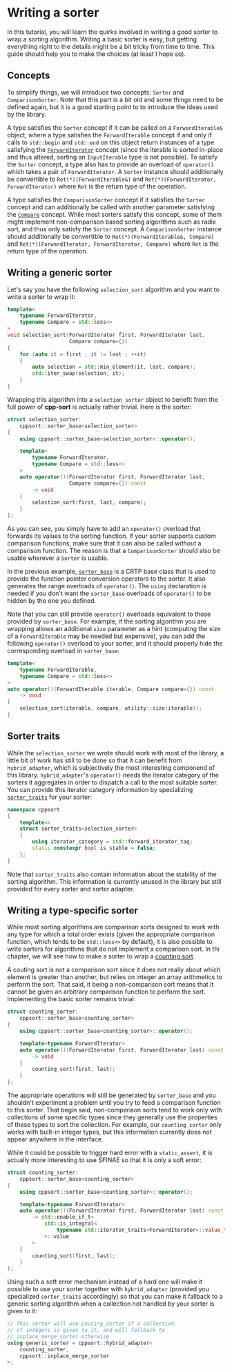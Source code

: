 # Writing a sorter

In this tutorial, you will learn the quirks involved in writing a good sorter to
wrap a sorting algorithm. Writing a basic sorter is easy, but getting everything
right to the details might be a bit tricky from time to time. This guide should
help you to make the choices (at least I hope so).

## Concepts

To simplify things, we will introduce two concepts: `Sorter` and `ComparisonSorter`.
Note that this part is a bit old and some things need to be defined again, but it is
a good starting point to to introduce the ideas used by the library.

A type satisfies the `Sorter` concept if it can be called on a `ForwardIterable&`
object, where a type satisfies the `ForwardIterable` concept if and only if calls
to `std::begin` and `std::end` on this object return instances of a type satisfying
the [`ForwardIterator`](http://en.cppreference.com/w/cpp/concept/ForwardIterator)
concept (since the iterable is sorted in-place and thus altered, sorting an
`InputIterable` type is not possible). To satisfy the `Sorter` concept, a type also
has to provide an overload of `operator()` which takes a pair of `ForwardIterator`.
A `Sorter` instance should additionally be convertible to `Ret(*)(ForwardIterable&)`
and `Ret(*)(ForwardIterator, ForwardIterator)` where `Ret` is the return type of
the operation.

A type satisfies the `ComparisonSorter` concept if it satisfies the `Sorter`
concept and can additionally be called with another parameter satisfying the
[`Compare`](http://en.cppreference.com/w/cpp/concept/Compare) concept. While
most sorters satisfy this concept, some of them might implement non-comparison
based sorting algorithms such as radix sort, and thus only satisfy the `Sorter`
concept. A `ComparisonSorter` instance should additionally be convertible to
`Ret(*)(ForwardIterable&, Compare)` and `Ret(*)(ForwardIterator, ForwardIterator, Compare)`
where `Ret` is the return type of the operation.

## Writing a generic sorter

Let's say you have the following `selection_sort` algorithm and you want to write
a sorter to wrap it:

```cpp
template<
    typename ForwardIterator,
    typename Compare = std::less<>
>
void selection_sort(ForwardIterator first, ForwardIterator last,
                    Compare compare={})
{
    for (auto it = first ; it != last ; ++it)
    {
        auto selection = std::min_element(it, last, compare);
        std::iter_swap(selection, it); 
    }
}
```

Wrapping this algorithm into a `selection_sorter` object to benefit from the full
power of **cpp-sort** is actually rather trivial. Here is the sorter:

```cpp
struct selection_sorter:
    cppsort::sorter_base<selection_sorter>
{
    using cppsort::sorter_base<selection_sorter>::operator();

    template<
        typename ForwardIterator,
        typename Compare = std::less<>
    >
    auto operator()(ForwardIterator first, ForwardIterator last,
                    Compare compare={}) const
        -> void
    {
        selection_sort(first, last, compare);
    }
};
```

As you can see, you simply have to add an `operator()` overload that forwards its
values to the sorting function. If your sorter supports custom comparison functions,
make sure that it can also be called *without* a comparison function. The reason is
that a `ComparisonSorter` should also be usable wherever a `Sorter` is usable.

In the previous example, [`sorter_base`](sorter-base.md) is a CRTP base class that
is used to provide the function pointer conversion operators to the sorter. It also
generates the range overloads of `operator()`. The `using` declaration is needed if
you don't want the `sorter_base` overloads of `operator()` to be hidden by the one
you defined.

Note that you can still provide `operator()` overloads equivalent to those provided
by `sorter_base`. For example, if the sorting algorithm you are wrapping allows an
additional `size` parameter as a hint (computing the size of a `ForwardIterable` may
be needed but expensive), you can add the following `operator()` overload to your
sorter, and it should properly hide the corresponding overload in `sorter_base`:

```cpp
template<
    typename ForwardIterable,
    typename Compare = std::less<>
>
auto operator()(ForwardIterable iterable, Compare compare={}) const
    -> void
{
    selection_sort(iterable, compare, utility::size(iterable));
}
```

## Sorter traits

While the `selection_sorter` we wrote should work with most of the library, a little
bit of work has still to be done so that it can benefit from `hybrid_adapter`, which
is subjectively the most interesting componend of this library. `hybrid_adapter`'s
`operator()` needs the iterator category of the sorters it aggregates in order to
dispatch a call to the most suitable sorter. You can provide this iterator category
information by specializing [`sorter_traits`](sorter-traits.md) for your sorter:

```cpp
namespace cppsort
{
    template<>
    struct sorter_traits<selection_sorter>
    {
        using iterator_category = std::forward_iterator_tag;
        static constexpr bool is_stable = false;
    };
}
```

Note that `sorter_traits` also contain information about the stability of the sorting
algorithm. This information is currently unused in the library but still provided for
every sorter and sorter adapter.

## Writing a type-specific sorter

While most sorting algorithms are comparison sorts designed to work with any type for
which a total order exists (given the appropriate comparison function, which tends to
be `std::less<>` by default), it is also possible to write sorters for algorithms that
do not implement a comparison sort. In thi chapter, we will see how to make a sorter
to wrap a [counting sort](https://en.wikipedia.org/wiki/Counting_sort).

A couting sort is not a comparison sort since it does not really about which element
is greater than another, but relies on integer an array arithmetics to perform the
sort. That said, it being a non-comparison sort means that it cannot be given an
arbitrary comparison function to perform the sort. Implementing the basic sorter
remains trivial:

```cpp
struct counting_sorter:
    cppsort::sorter_base<counting_sorter>
{
    using cppsort::sorter_base<counting_sorter>::operator();

    template<typename ForwardIterator>
    auto operator()(ForwardIterator first, ForwardIterator last) const
        -> void
    {
        counting_sort(first, last);
    }
};
```

The appropriate operations will still be generated by `sorter_base` and you shouldn't
experiment a problem until you try to feed a comparison function to this sorter. That
begin said, non-comparison sorts tend to work only with collections of some specific
types since they generally use the properties of these types to sort the collection.
For example, our `counting_sorter` only works with built-in integer types, but this
information currently does not appear anywhere in the interface.

While it could be possible to trigger hard error with a `static_assert`, it is actually
more interesting to use SFINAE so that it is only a soft error:

```cpp
struct counting_sorter:
    cppsort::sorter_base<counting_sorter>
{
    using cppsort::sorter_base<counting_sorter>::operator();

    template<typename ForwardIterator>
    auto operator()(ForwardIterator first, ForwardIterator last) const
        -> std::enable_if_t<
            std::is_integral<
                typename std::iterator_traits<ForwardIterator>::value_type
            >::value
        >
    {
        counting_sort(first, last);
    }
};
```

Using such a soft error mechanism instead of a hard one will make it possible to use
your sorter together with `hybrid_adapter` (provided you specialized `sorter_traits`
accordingly) so that you can make it fallback to a generic sorting algorithm when a
collection not handled by your sorter is given to it:

```cpp
// This sorter will use couting_sorter if a collection
// of integers is given to it, and will fallback to
// inplace_merge_sorter otherwise
using generic_sorter = cppsort::hybrid_adapter<
    counting_sorter,
    cppsort::inplace_merge_sorter
>;
```
